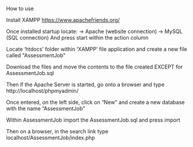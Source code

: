 How to use

Install XAMPP
https://www.apachefriends.org/ 


Once installed startup locate:
-> Apache (website connection)
-> MySQL (SQL connection)
And press start within the action column

Locate ‘htdocs’ folder within ‘XAMPP’ file application and create a new file called "AssessmentJob"

Download the files and move the contents to the file created EXCEPT for AssessmentJob.sql

Then if the Apache Server is started, go onto a browser and type
http://localhost/phpmyadmin/ 

Once entered, on the left side, click on “New” and create a new database with the name “AssessmentJob”

Within AssessmentJob import the AssessmentJob.sql and press import

Then on a browser, in the search link type
localhost/AssessmentJob/index.php
